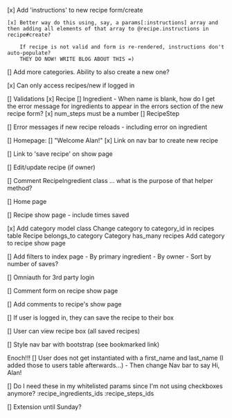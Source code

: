[x] Add 'instructions' to new recipe form/create

    [x] Better way do this using, say, a params[:instructions] array and then adding all elements of that array to @recipe.instructions in recipe#create?

        If recipe is not valid and form is re-rendered, instructions don't auto-populate?  
        THEY DO NOW! WRITE BLOG ABOUT THIS =)

[] Add more categories. Ability to also create a new one?

[x] Can only access recipes/new if logged in

[] Validations
    [x] Recipe
    [] Ingredient
        - When name is blank, how do I get the error message for ingredients to appear in the errors section of the new recipe form? 
    [x] num_steps must be a number
    [] RecipeStep

[] Error messages if new recipe reloads - including error on ingredient

[] Homepage: 
    [] "Welcome Alan!"
    [x] Link on nav bar to create new recipe

[] Link to 'save recipe' on show page

[] Edit/update recipe (if owner)



[] Comment RecipeIngredient class ... what is the purpose of that helper method?

[] Home page 

[] Recipe show page - include times saved

[x] Add category model class
    Change category to category_id in recipes table
    Recipe belongs_to category
    Category has_many recipes
    Add category to recipe show page

[] Add filters to index page
    - By primary ingredient
    - By owner
    - Sort by number of saves?

[] Omniauth for 3rd party login

[] Comment form on recipe show page

[] Add comments to recipe's show page

[] If user is logged in, they can save the recipe to their box

[] User can view recipe box (all saved recipes)

[] Style nav bar with bootstrap (see bookmarked link)

Enoch!!!
[] User does not get instantiated with a first_name and last_name (I added those to users table afterwards...)
    - Then change Nav bar to say Hi, Alan!

[] Do I need these in my whitelisted params since I'm not using checkboxes anymore?
    :recipe_ingredients_ids
    :recipe_steps_ids

[] Extension until Sunday?